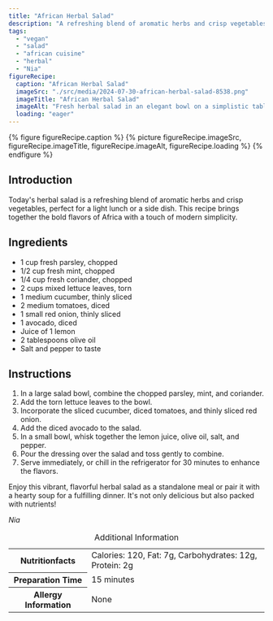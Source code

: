 ```yaml
---
title: "African Herbal Salad"
description: "A refreshing blend of aromatic herbs and crisp vegetables, perfect for a light lunch or a side dish. This African Herbal Salad is quick to prepare and packed with flavors."
tags:
  - "vegan"
  - "salad"
  - "african cuisine"
  - "herbal"
  - "Nia"
figureRecipe: 
  caption: "African Herbal Salad"
  imageSrc: "./src/media/2024-07-30-african-herbal-salad-8538.png"
  imageTitle: "African Herbal Salad"
  imageAlt: "Fresh herbal salad in an elegant bowl on a simplistic table, featuring mixed greens, herbs, vegetables, and a lemon-olive oil dressing, with wooden serving utensils."
  loading: "eager"
---
```


{% figure figureRecipe.caption %}
{% picture figureRecipe.imageSrc, figureRecipe.imageTitle, figureRecipe.imageAlt, figureRecipe.loading %}
{% endfigure %}

## Introduction

Today's herbal salad is a refreshing blend of aromatic herbs and crisp vegetables, perfect for a light lunch or a side dish. This recipe brings together the bold flavors of Africa with a touch of modern simplicity.

## Ingredients

- 1 cup fresh parsley, chopped
- 1/2 cup fresh mint, chopped
- 1/4 cup fresh coriander, chopped
- 2 cups mixed lettuce leaves, torn
- 1 medium cucumber, thinly sliced
- 2 medium tomatoes, diced
- 1 small red onion, thinly sliced
- 1 avocado, diced
- Juice of 1 lemon
- 2 tablespoons olive oil
- Salt and pepper to taste

## Instructions

1. In a large salad bowl, combine the chopped parsley, mint, and coriander.
2. Add the torn lettuce leaves to the bowl.
3. Incorporate the sliced cucumber, diced tomatoes, and thinly sliced red onion.
4. Add the diced avocado to the salad.
5. In a small bowl, whisk together the lemon juice, olive oil, salt, and pepper.
6. Pour the dressing over the salad and toss gently to combine.
7. Serve immediately, or chill in the refrigerator for 30 minutes to enhance the flavors.

Enjoy this vibrant, flavorful herbal salad as a standalone meal or pair it with a hearty soup for a fulfilling dinner. It's not only delicious but also packed with nutrients!

*Nia*

<table><caption class='sr-only'>Additional Information</caption><tr><th>Nutritionfacts</th><td>Calories: 120, Fat: 7g, Carbohydrates: 12g, Protein: 2g&nbsp;</td></tr><tr><th>Preparation Time</th><td>15 minutes&nbsp;</td></tr><tr><th>Allergy Information</th><td>None&nbsp;</td></tr></table>

